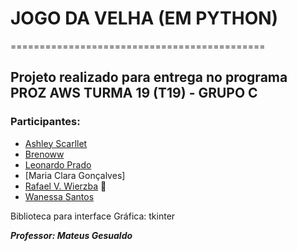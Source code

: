   # JOGO DA VELHA (EM PYTHON)
  ============================================
## Projeto realizado para entrega no programa PROZ AWS TURMA 19 (T19) - GRUPO C

### Participantes:
  + [Ashley Scarllet](https://github.com/AshleyScarllet)
  + [Brenoww](https://github.com/brenoww)
  + [Leonardo Prado](https://github.com/Pradoleo)
  + [Maria Clara Gonçalves]
  + [Rafael V. Wierzba](https://github.com/rvwierzba) 👑  
  + [Wanessa Santos](https://github.com/WanessaMSantos)

 Biblioteca para interface Gráfica: tkinter

___Professor: Mateus Gesualdo___
